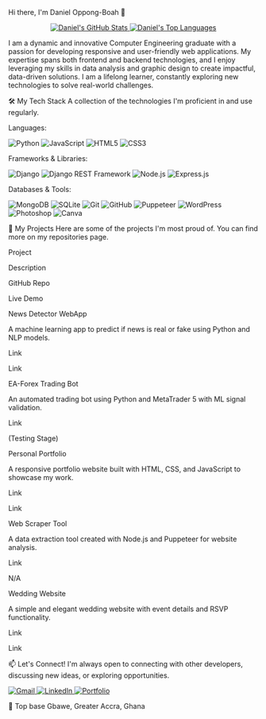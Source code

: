 Hi there, I'm Daniel Oppong-Boah 👋
<p align="center">
<a href="https://www.google.com/search?q=https://github.com/your-username">
<img src="https://www.google.com/search?q=https://github-readme-stats.vercel.app/api%3Fusername%3Dyour-username%26show_icons%3Dtrue%26theme%3Ddracula%26include_all_commits%3Dtrue%26count_private%3Dtrue" alt="Daniel's GitHub Stats" />
</a>
<a href="https://www.google.com/search?q=https://github.com/your-username">
<img src="https://www.google.com/search?q=https://github-readme-stats.vercel.app/api/top-langs/%3Fusername%3Dyour-username%26layout%3Dcompact%26langs_count%3D8%26theme%3Ddracula" alt="Daniel's Top Languages" />
</a>
</p>

I am a dynamic and innovative Computer Engineering graduate with a passion for developing responsive and user-friendly web applications. My expertise spans both frontend and backend technologies, and I enjoy leveraging my skills in data analysis and graphic design to create impactful, data-driven solutions. I am a lifelong learner, constantly exploring new technologies to solve real-world challenges.

🛠️ My Tech Stack
A collection of the technologies I'm proficient in and use regularly.

Languages:

<p>
<img src="https://www.google.com/search?q=https://img.shields.io/badge/Python-3776AB%3Fstyle%3Dfor-the-badge%26logo%3Dpython%26logoColor%3Dwhite" alt="Python"/>
<img src="https://www.google.com/search?q=https://img.shields.io/badge/JavaScript-F7DF1E%3Fstyle%3Dfor-the-badge%26logo%3Djavascript%26logoColor%3Dblack" alt="JavaScript"/>
<img src="https://www.google.com/search?q=https://img.shields.io/badge/HTML5-E34F26%3Fstyle%3Dfor-the-badge%26logo%3Dhtml5%26logoColor%3Dwhite" alt="HTML5"/>
<img src="https://www.google.com/search?q=https://img.shields.io/badge/CSS3-1572B6%3Fstyle%3Dfor-the-badge%26logo%3Dcss3%26logoColor%3Dwhite" alt="CSS3"/>
</p>

Frameworks & Libraries:

<p>
<img src="https://www.google.com/search?q=https://img.shields.io/badge/Django-092E20%3Fstyle%3Dfor-the-badge%26logo%3Ddjango%26logoColor%3Dwhite" alt="Django"/>
<img src="https://www.google.com/search?q=https://img.shields.io/badge/Django%2520REST-A30000%3Fstyle%3Dfor-the-badge%26logo%3Ddjango%26logoColor%3Dwhite" alt="Django REST Framework"/>
<img src="https://www.google.com/search?q=https://img.shields.io/badge/Node.js-339933%3Fstyle%3Dfor-the-badge%26logo%3Dnodedotjs%26logoColor%3Dwhite" alt="Node.js"/>
<img src="https://www.google.com/search?q=https://img.shields.io/badge/Express.js-000000%3Fstyle%3Dfor-the-badge%26logo%3Dexpress%26logoColor%3Dwhite" alt="Express.js"/>
</p>

Databases & Tools:

<p>
<img src="https://www.google.com/search?q=https://img.shields.io/badge/MongoDB-47A248%3Fstyle%3Dfor-the-badge%26logo%3Dmongodb%26logoColor%3Dwhite" alt="MongoDB"/>
<img src="https://www.google.com/search?q=https://img.shields.io/badge/SQLite-003B57%3Fstyle%3Dfor-the-badge%26logo%3Dsqlite%26logoColor%3Dwhite" alt="SQLite"/>
<img src="https://www.google.com/search?q=https://img.shields.io/badge/Git-F05032%3Fstyle%3Dfor-the-badge%26logo%3Dgit%26logoColor%3Dwhite" alt="Git"/>
<img src="https://www.google.com/search?q=https://img.shields.io/badge/GitHub-181717%3Fstyle%3Dfor-the-badge%26logo%3Dgithub%26logoColor%3Dwhite" alt="GitHub"/>
<img src="https://www.google.com/search?q=https://img.shields.io/badge/Puppeteer-40B5A4%3Fstyle%3Dfor-the-badge%26logo%3Dpuppeteer%26logoColor%3Dwhite" alt="Puppeteer"/>
<img src="https://www.google.com/search?q=https://img.shields.io/badge/WordPress-21759B%3Fstyle%3Dfor-the-badge%26logo%3Dwordpress%26logoColor%3Dwhite" alt="WordPress"/>
<img src="https://www.google.com/search?q=https://img.shields.io/badge/Photoshop-31A8FF%3Fstyle%3Dfor-the-badge%26logo%3Dadobephotoshop%26logoColor%3Dblack" alt="Photoshop"/>
<img src="https://www.google.com/search?q=https://img.shields.io/badge/Canva-00C4CC%3Fstyle%3Dfor-the-badge%26logo%3Dcanva%26logoColor%3Dwhite" alt="Canva"/>
</p>

🚀 My Projects
Here are some of the projects I'm most proud of. You can find more on my repositories page.

Project

Description

GitHub Repo

Live Demo

News Detector WebApp

A machine learning app to predict if news is real or fake using Python and NLP models.

Link

Link

EA-Forex Trading Bot

An automated trading bot using Python and MetaTrader 5 with ML signal validation.

Link

(Testing Stage)

Personal Portfolio

A responsive portfolio website built with HTML, CSS, and JavaScript to showcase my work.

Link

Link

Web Scraper Tool

A data extraction tool created with Node.js and Puppeteer for website analysis.

Link

N/A

Wedding Website

A simple and elegant wedding website with event details and RSVP functionality.

Link

Link

📫 Let's Connect!
I'm always open to connecting with other developers, discussing new ideas, or exploring opportunities.

<p align="left">
<a href="mailto:your-email@example.com" target="_blank">
<img src="https://img.shields.io/badge/Gmail-D14836?style=for-the-badge&logo=gmail&logoColor=white" alt="Gmail"/>
</a>
<a href="https://www.google.com/search?q=https://www.linkedin.com/in/your-linkedin-profile/" target="_blank">
<img src="https://www.google.com/search?q=https://img.shields.io/badge/LinkedIn-0077B5%3Fstyle%3Dfor-the-badge%26logo%3Dlinkedin%26logoColor%3Dwhite" alt="LinkedIn"/>
</a>
<a href="https://www.google.com/search?q=https://your-portfolio-website.com" target="_blank">
<img src="https://www.google.com/search?q=https://img.shields.io/badge/Portfolio-255E63%3Fstyle%3Dfor-the-badge%26logo%3Dgoogle-chrome%26logoColor%3Dwhite" alt="Portfolio"/>
</a>
</p>

📍 Top base Gbawe, Greater Accra, Ghana
